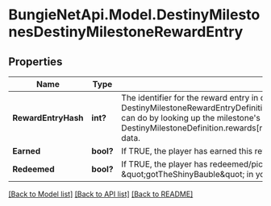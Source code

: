 # BungieNetApi.Model.DestinyMilestonesDestinyMilestoneRewardEntry
## Properties

Name | Type | Description | Notes
------------ | ------------- | ------------- | -------------
**RewardEntryHash** | **int?** | The identifier for the reward entry in question. It is important to look up the related DestinyMilestoneRewardEntryDefinition to get the static details about the reward, which you can do by looking up the milestone&#39;s DestinyMilestoneDefinition and examining the DestinyMilestoneDefinition.rewards[rewardCategoryHash].rewardEntries[rewardEntryHash] data. | [optional] 
**Earned** | **bool?** | If TRUE, the player has earned this reward. | [optional] 
**Redeemed** | **bool?** | If TRUE, the player has redeemed/picked up/obtained this reward. Feel free to alias this to \&quot;gotTheShinyBauble\&quot; in your own codebase. | [optional] 

[[Back to Model list]](../README.md#documentation-for-models) [[Back to API list]](../README.md#documentation-for-api-endpoints) [[Back to README]](../README.md)

